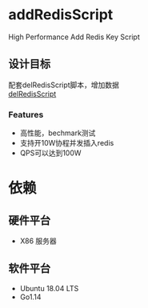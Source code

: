 # addRedisScript
High Performance Add Redis Key Script

## 设计目标
配套delRedisScript脚本，增加数据   
 [delRedisScript](https://github.com/iooikaak/delRedisScript)

### Features
- 高性能，bechmark测试
- 支持开10W协程并发插入redis
- QPS可以达到100W

#	依赖
## 硬件平台
- X86 服务器

## 软件平台
- Ubuntu 18.04 LTS
- Go1.14
